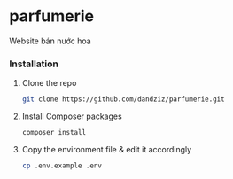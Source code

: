 # parfumerie
 Website bán nước hoa

### Installation

1. Clone the repo
   ```sh
   git clone https://github.com/dandziz/parfumerie.git
   ```
2. Install Composer packages
   ```sh
   composer install
   ```
3. Copy the environment file & edit it accordingly
   ```sh
   cp .env.example .env
   ```
